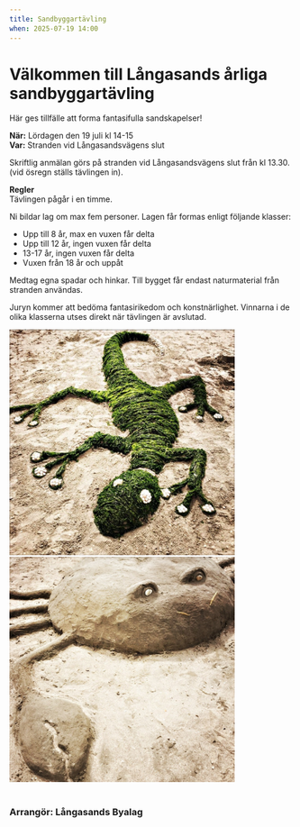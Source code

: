 ```yaml
---
title: Sandbyggartävling
when: 2025-07-19 14:00
---
```


# Välkommen till Långasands årliga sandbyggartävling

Här ges tillfälle att forma fantasifulla sandskapelser!

**När:** Lördagen den 19 juli kl 14-15  
**Var:** Stranden vid Långasandsvägens slut  

Skriftlig anmälan görs på stranden vid Långasandsvägens
slut från kl 13.30. (vid ösregn ställs tävlingen in). 

**Regler**  
Tävlingen pågår i en timme.

Ni bildar lag om max fem personer. Lagen får formas enligt
följande klasser:
- Upp till 8 år, max en vuxen får delta
- Upp till 12 år, ingen vuxen får delta
- 13-17 år, ingen vuxen får delta
- Vuxen från 18 år och uppåt

Medtag egna spadar och hinkar. Till bygget får endast
naturmaterial från stranden användas.

Juryn kommer att bedöma fantasirikedom och
konstnärlighet. Vinnarna i de olika klasserna utses direkt
när tävlingen är avslutad.

<div class="center my-2">
    <img class="px-1 pt-1" width="400" src="/assets/images/sandodla.jpg" />
    <img class="px-1 pt-1" width="400" src="/assets/images/sandkrabba.jpg" />
</div>

<br>

### Arrangör: Långasands Byalag
